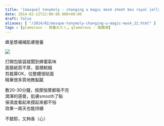 ```yaml
---
title: '[masque] tonymoly - changing u magic mask sheet box royal jelly'
date: 2014-02-22T22:00:00.000+08:00
draft: false
aliases: [ "/2014/02/masque-tonymoly-changing-u-magic-mask_22.html" ]
tags : [glamorous - 保養おたく, glamorous - 面膜魂]
---
```


蜂皇漿補補肌膚營養  

[![](https://4.bp.blogspot.com/-NJgym5DRAQk/XC4GeGIfqNI/AAAAAAAAD1E/w8gDBQW-bdkaDampD5caM1MYFiz_1cDxwCLcBGAs/s640/50.jpg)](https://4.bp.blogspot.com/-NJgym5DRAQk/XC4GeGIfqNI/AAAAAAAAD1E/w8gDBQW-bdkaDampD5caM1MYFiz_1cDxwCLcBGAs/s1600/50.jpg)

打開包裝袋就聞到蜂蜜氣味  
面膜紙質不厚，面積較細  
剪裁算OK，估整體很貼面  
精華很多質地教黏膩  
  
敷20-30分鐘，按摩按摩都吸不完  
潤澤的感覺，肌膚smooth了點  
保濕度看起來摸起來都不俗  
效果一兩天也能持續  
  
不錯耶，又夠香（心）